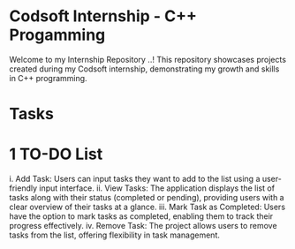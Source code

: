 # Codsoft Internship - C++ Progamming
Welcome to my  Internship Repository ..! This repository showcases projects created during my Codsoft internship, demonstrating my growth and skills in C++ programming.
# Tasks
# 1 TO-DO List
 i. Add Task: Users can input tasks they want to add to the list using a user-friendly input interface.
 ii. View Tasks: The application displays the list of tasks along with their status (completed or pending), providing users with a clear overview of 
     their tasks at a glance.
 iii. Mark Task as Completed: Users have the option to mark tasks as completed, enabling them to track their progress effectively.
 iv. Remove Task: The project allows users to remove tasks from the list, offering flexibility in task management.
